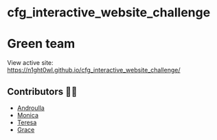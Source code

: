 # cfg_interactive_website_challenge

# Green team

View active site: https://n1ght0wl.github.io/cfg_interactive_website_challenge/


## Contributors ✍🏼

* [Androulla](https://github.com/n1ght0wl) 
* [Monica](https://github.com/Monika5S)
* [Teresa](https://github.com/teresafdm)
* [Grace](https://github.com/grace-0001)

